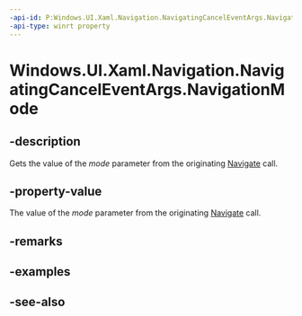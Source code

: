 ```yaml
---
-api-id: P:Windows.UI.Xaml.Navigation.NavigatingCancelEventArgs.NavigationMode
-api-type: winrt property
---
```


<!-- Property syntax
public Windows.UI.Xaml.Navigation.NavigationMode NavigationMode { get; }
-->

# Windows.UI.Xaml.Navigation.NavigatingCancelEventArgs.NavigationMode

## -description
Gets the value of the *mode* parameter from the originating [Navigate](/uwp/api/windows.ui.xaml.controls.frame.navigate) call.



## -property-value
The value of the *mode* parameter from the originating [Navigate](/uwp/api/windows.ui.xaml.controls.frame.navigate) call.

## -remarks

## -examples

## -see-also
